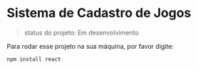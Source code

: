 <h1>Sistema de Cadastro de Jogos</h1>

> status do projeto: Em desenvolvimento

Para rodar esse projeto na sua máquina, por favor digite:

```
npm install react
```
